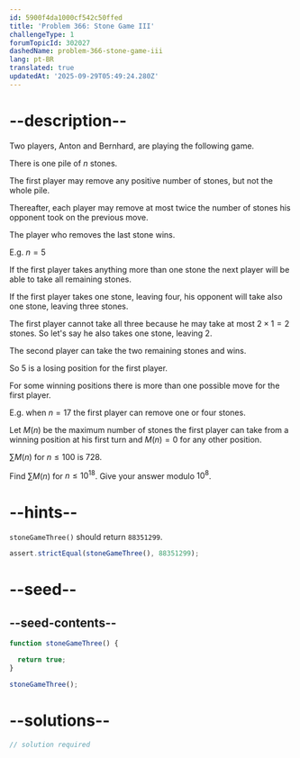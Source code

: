 ```yaml
---
id: 5900f4da1000cf542c50ffed
title: 'Problem 366: Stone Game III'
challengeType: 1
forumTopicId: 302027
dashedName: problem-366-stone-game-iii
lang: pt-BR
translated: true
updatedAt: '2025-09-29T05:49:24.280Z'
---
```


# --description--

Two players, Anton and Bernhard, are playing the following game.

There is one pile of $n$ stones.

The first player may remove any positive number of stones, but not the whole pile.

Thereafter, each player may remove at most twice the number of stones his opponent took on the previous move.

The player who removes the last stone wins.

E.g. $n = 5$

If the first player takes anything more than one stone the next player will be able to take all remaining stones.

If the first player takes one stone, leaving four, his opponent will take also one stone, leaving three stones.

The first player cannot take all three because he may take at most $2 \times 1 = 2$ stones. So let's say he also takes one stone, leaving 2.

The second player can take the two remaining stones and wins.

So 5 is a losing position for the first player.

For some winning positions there is more than one possible move for the first player.

E.g. when $n = 17$ the first player can remove one or four stones.

Let $M(n)$ be the maximum number of stones the first player can take from a winning position at his first turn and $M(n) = 0$ for any other position.

$\sum M(n)$ for $n ≤ 100$ is 728.

Find $\sum M(n)$ for $n ≤ {10}^{18}$. Give your answer modulo ${10}^8$.

# --hints--

`stoneGameThree()` should return `88351299`.

```js
assert.strictEqual(stoneGameThree(), 88351299);
```

# --seed--

## --seed-contents--

```js
function stoneGameThree() {

  return true;
}

stoneGameThree();
```

# --solutions--

```js
// solution required
```
